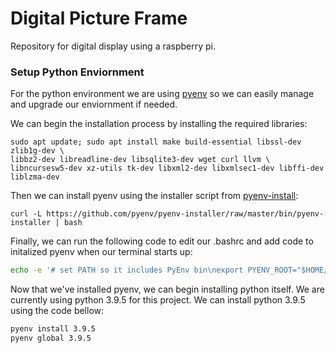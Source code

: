 # Digital Picture Frame
Repository for digital display using a raspberry pi.


### Setup Python Enviornment
For the python environment we are using [pyenv](https://github.com/pyenv/pyenv/#installation) so we can easily manage and upgrade our enviornment if needed.

We can begin the installation process by installing the required libraries:
```
sudo apt update; sudo apt install make build-essential libssl-dev zlib1g-dev \
libbz2-dev libreadline-dev libsqlite3-dev wget curl llvm \
libncursesw5-dev xz-utils tk-dev libxml2-dev libxmlsec1-dev libffi-dev liblzma-dev
```
Then we can install pyenv using the installer script from [pyenv-install](https://github.com/pyenv/pyenv-installer):
```
curl -L https://github.com/pyenv/pyenv-installer/raw/master/bin/pyenv-installer | bash
```
Finally, we can run the following code to edit our .bashrc and add code to initalized pyenv when our terminal starts up:
```bash
echo -e '# set PATH so it includes PyEnv bin\nexport PYENV_ROOT="$HOME/.pyenv"\nexport PATH="$PYENV_ROOT/bin:$PATH"\n\n# initalized pyenv\neval "$(pyenv init --path)"\neval "$(pyenv init -)"\n' >> ~/.bashrc
```
Now that we've installed pyenv, we can begin installing python itself. We are currently using python 3.9.5 for this project. We can install python 3.9.5 using the code bellow:
```bash
pyenv install 3.9.5
pyenv global 3.9.5
```
